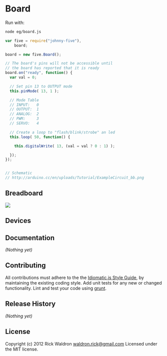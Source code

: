 # Board

Run with:
```bash
node eg/board.js
```


```javascript
var five = require("johnny-five"),
    board;

board = new five.Board();

// The board's pins will not be accessible until
// the board has reported that it is ready
board.on("ready", function() {
  var val = 0;

  // Set pin 13 to OUTPUT mode
  this.pinMode( 13, 1 );

  // Mode Table
  // INPUT:   0
  // OUTPUT:  1
  // ANALOG:  2
  // PWM:     3
  // SERVO:   4

  // Create a loop to "flash/blink/strobe" an led
  this.loop( 50, function() {

    this.digitalWrite( 13, (val = val ? 0 : 1) );

  });
});


// Schematic
// http://arduino.cc/en/uploads/Tutorial/ExampleCircuit_bb.png

```

## Breadboard

<img src="https://raw.github.com/rwldrn/johnny-five/master/docs/breadboard/board.png">




## Devices




## Documentation

_(Nothing yet)_









## Contributing
All contributions must adhere to the the [Idiomatic.js Style Guide](https://github.com/rwldrn/idiomatic.js),
by maintaining the existing coding style. Add unit tests for any new or changed functionality. Lint and test your code using [grunt](https://github.com/cowboy/grunt).

## Release History
_(Nothing yet)_

## License
Copyright (c) 2012 Rick Waldron <waldron.rick@gmail.com>
Licensed under the MIT license.
